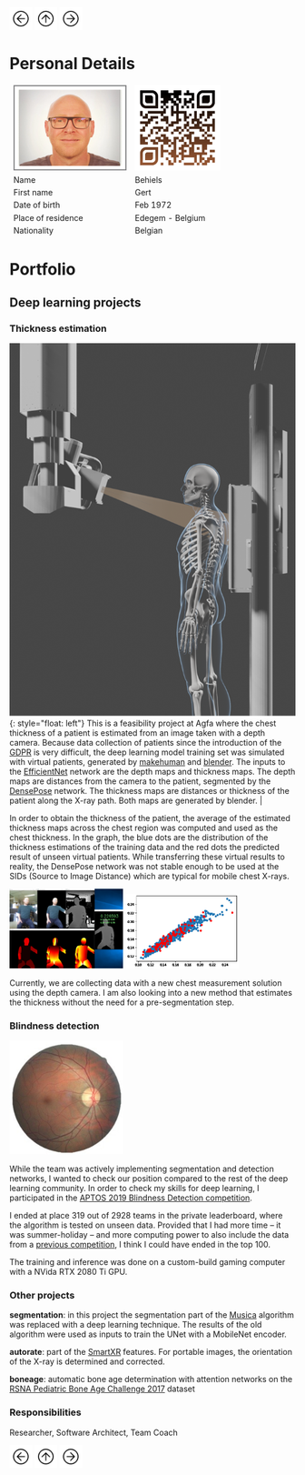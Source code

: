 <a href="Portfolio.html"><img src="images/prev.png" width="40" height="40"></a>
<a href="index.html"><img src="images/back.png" width="40" height="40"></a>
<a href="Tomosynthesis.html"><img src="images/next.png" width="40" height="40"></a>

# Personal Details 

<table class="tg">
<thead>
  <tr>
    <td class="tg-73oq"><a href="https://gearlux.github.io/"><img src="images/Profile.png" width="200" height="150"></a></td>
    <td class="tg-73oq"><a href="https://gearlux.github.io/">
                        <img src="images/qr-code.png" width="150" height="150"></a></td>
  </tr>
  <tr>
    <td class="tg-73oq">Name</td>
    <td class="tg-73oq">Behiels</td>
  </tr>
  <tr>
    <td class="tg-73oq">First name</td>
    <td class="tg-73oq">Gert</td>
  </tr>
  <tr>
    <td class="tg-73oq">Date of birth</td>
    <td class="tg-73oq">Feb 1972</td>
  </tr>
  <tr>
    <td class="tg-73oq">Place of residence</td>
    <td class="tg-73oq">Edegem - Belgium</td>
  </tr>
  <tr>
    <td class="tg-73oq">Nationality</td>
    <td class="tg-73oq">Belgian</td>
  </tr>
</thead>
</table>

# Portfolio

## Deep learning projects

### Thickness estimation

![](images/blender.png){: style="float: left"}
This is a feasibility project at Agfa where the chest thickness of a patient is estimated from an image taken with a depth camera. Because data collection of patients since the introduction of the 
[GDPR](https://en.wikipedia.org/wiki/General_Data_Protection_Regulation) 
is very difficult, the deep learning model training set was simulated with virtual patients, generated by 
[makehuman](http://www.makehumancommunity.org/) and 
[blender](https://www.blender.org/). 
The inputs to the 
[EfficientNet](https://arxiv.org/abs/1905.11946) 
network are the depth maps and thickness maps. 
The depth maps are distances from the camera to the patient, segmented by the [DensePose](http://densepose.org/) network.
The thickness maps are distances or thickness of the patient along the X-ray path. 
Both maps are generated by blender. |

In order to obtain the thickness of the patient, the average of the estimated thickness maps across the chest region was computed and used as the chest thickness. In the graph, the blue dots are the distribution of the thickness estimations of the training data and the red dots the predicted result of unseen virtual patients. While transferring these virtual results to reality, the DensePose network was not stable enough to be used at the SIDs (Source to Image Distance) which are typical for mobile chest X-rays. 

<img src="images/thickness.png" width="200">
<img src="images/thickness_chart.png" width="200">

Currently, we are collecting data with a new chest measurement solution using the depth camera. 
I am also looking into a new method that estimates the thickness without the need for a pre-segmentation step.

### Blindness detection

<img src="images/aptos.jpg" width="200">

While the team was actively implementing segmentation and detection networks, 
I wanted to check our position compared to the rest of the deep learning community.
In order to check my skills for deep learning, I participated in the [APTOS 2019 Blindness Detection competition](https://www.kaggle.com/c/aptos2019-blindness-detection/overview). 

I ended at place 319 out of 2928 teams in the private leaderboard, where the algorithm is tested on unseen data. 
Provided that I had more time – it was summer-holiday – and more computing power to also include the data from a [previous competition](https://www.kaggle.com/c/diabetic-retinopathy-detection), I think I could have ended in the top 100. 

The training and inference was done on a custom-build gaming computer with a NVida RTX 2080 Ti GPU.

### Other projects

**segmentation**: in this project the segmentation part of the [Musica](https://medimg.agfa.com/main/musica/) algorithm was replaced with a deep learning technique. 
The results of the old algorithm were used as inputs to train the UNet with a MobileNet encoder.

**autorate**: part of the [SmartXR](https://medimg.agfa.com/main/direct-radiography/smartxr/) features. For portable images, the orientation of the X-ray is determined and corrected.

**boneage**: automatic bone age determination with attention networks on the [RSNA Pediatric Bone Age Challenge 2017](https://www.rsna.org/education/ai-resources-and-training/ai-image-challenge/rsna-pediatric-bone-age-challenge-2017) dataset

### Responsibilities
Researcher, Software Architect, Team Coach

<a href="Portfolio.html"><img src="images/prev.png" width="40" height="40"></a>
<a href="index.html"><img src="images/back.png" width="40" height="40"></a>
<a href="Tomosynthesis.html"><img src="images/next.png" width="40" height="40"></a>
